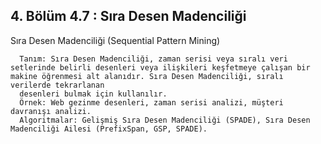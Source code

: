 ## 4. Bölüm 4.7 : Sıra Desen Madenciliği

Sıra Desen Madenciliği (Sequential Pattern Mining)

      Tanım: Sıra Desen Madenciliği, zaman serisi veya sıralı veri setlerinde belirli desenleri veya ilişkileri keşfetmeye çalışan bir makine öğrenmesi alt alanıdır. Sıra Desen Madenciliği, sıralı verilerde tekrarlanan 
      desenleri bulmak için kullanılır.
      Örnek: Web gezinme desenleri, zaman serisi analizi, müşteri davranışı analizi.
      Algoritmalar: Gelişmiş Sıra Desen Madenciliği (SPADE), Sıra Desen Madenciliği Ailesi (PrefixSpan, GSP, SPADE).
